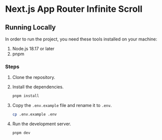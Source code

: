 # Next.js App Router Infinite Scroll

## Running Locally

In order to run the project, you need these tools installed on your machine:

1. Node.js 18.17 or later
2. pnpm

### Steps

1. Clone the repository.
2. Install the dependencies.

   ```bash
   pnpm install
   ```

3. Copy the `.env.example` file and rename it to `.env`.

   ```bash
   cp .env.example .env
   ```

4. Run the development server.
   ```bash
   pnpm dev
   ```
